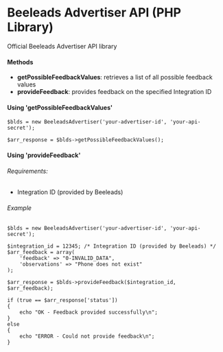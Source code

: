 Beeleads Advertiser API (PHP Library)
=======================

Official Beeleads Advertiser API library

#### Methods

- **getPossibleFeedbackValues**: retrieves a list of all possible feedback values
- **provideFeedback**: provides feedback on the specified Integration ID

#### Using 'getPossibleFeedbackValues'

	$blds = new BeeleadsAdvertiser('your-advertiser-id', 'your-api-secret');

	$arr_response = $blds->getPossibleFeedbackValues();


#### Using 'provideFeedback'

###### Requirements:

- Integration ID (provided by Beeleads)

###### Example


	$blds = new BeeleadsAdvertiser('your-advertiser-id', 'your-api-secret');

	$integration_id = 12345; /* Integration ID (provided by Beeleads) */
	$arr_feedback = array(
	    'feedback' => "0-INVALID_DATA",
	    'observations' => "Phone does not exist"
	);

	$arr_response = $blds->provideFeedback($integration_id, $arr_feedback);

	if (true == $arr_response['status'])
	{
	    echo "OK - Feedback provided successfully\n";
	}
	else
	{
	    echo "ERROR - Could not provide feedback\n";
	}